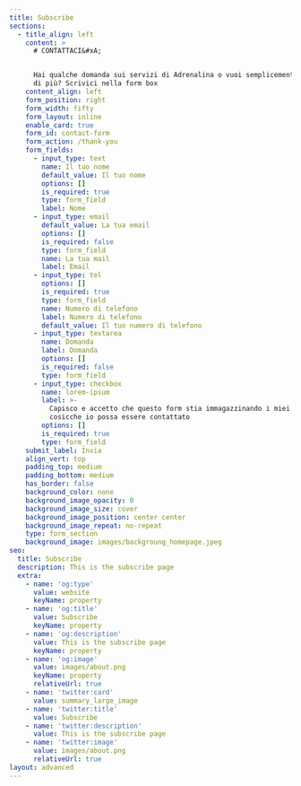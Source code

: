 ```yaml
---
title: Subscribe
sections:
  - title_align: left
    content: >
      # CONTATTACI&#xA;


      Hai qualche domanda sui servizi di Adrenalina o vuoi semplicemente saperne
      di più? Scrivici nella form box
    content_align: left
    form_position: right
    form_width: fifty
    form_layout: inline
    enable_card: true
    form_id: contact-form
    form_action: /thank-you
    form_fields:
      - input_type: text
        name: Il tuo nome
        default_value: Il tuo nome
        options: []
        is_required: true
        type: form_field
        label: Nome
      - input_type: email
        default_value: La tua email
        options: []
        is_required: false
        type: form_field
        name: La tua mail
        label: Email
      - input_type: tel
        options: []
        is_required: true
        type: form_field
        name: Numero di telefono
        label: Numero di telefono
        default_value: Il tuo numero di telefono
      - input_type: textarea
        name: Domanda
        label: Domanda
        options: []
        is_required: false
        type: form_field
      - input_type: checkbox
        name: lorem-ipsum
        label: >-
          Capisco e accetto che questo form stia immagazzinando i miei dati
          cosicche io possa essere contattato
        options: []
        is_required: true
        type: form_field
    submit_label: Invia
    align_vert: top
    padding_top: medium
    padding_bottom: medium
    has_border: false
    background_color: none
    background_image_opacity: 0
    background_image_size: cover
    background_image_position: center center
    background_image_repeat: no-repeat
    type: form_section
    background_image: images/backgroung_homepage.jpeg
seo:
  title: Subscribe
  description: This is the subscribe page
  extra:
    - name: 'og:type'
      value: website
      keyName: property
    - name: 'og:title'
      value: Subscribe
      keyName: property
    - name: 'og:description'
      value: This is the subscribe page
      keyName: property
    - name: 'og:image'
      value: images/about.png
      keyName: property
      relativeUrl: true
    - name: 'twitter:card'
      value: summary_large_image
    - name: 'twitter:title'
      value: Subscribe
    - name: 'twitter:description'
      value: This is the subscribe page
    - name: 'twitter:image'
      value: images/about.png
      relativeUrl: true
layout: advanced
---
```

